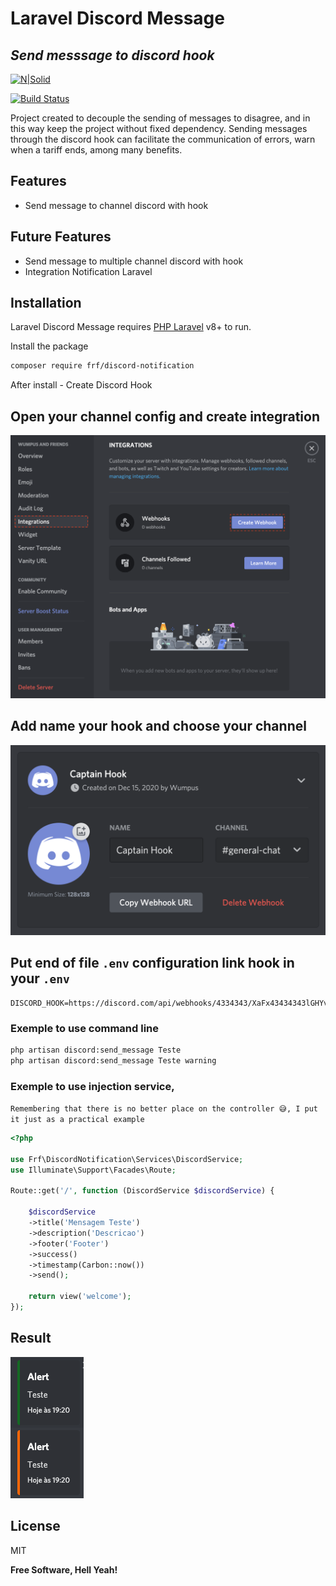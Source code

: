 # Laravel Discord Message
## _Send messsage to discord hook_

[![N|Solid](https://cldup.com/dTxpPi9lDf.thumb.png)](https://nodesource.com/products/nsolid)

[![Build Status](https://travis-ci.org/joemccann/dillinger.svg?branch=master)](https://travis-ci.org/joemccann/dillinger)

Project created to decouple the sending of messages to disagree, and in this way keep the project without fixed dependency.
Sending messages through the discord hook can facilitate the communication of errors, warn when a tariff ends, among many benefits.


## Features

- Send message to channel discord with hook

## Future Features

- Send message to multiple channel discord with hook
- Integration Notification Laravel

## Installation

Laravel Discord Message requires [PHP Laravel](https://laravel.com) v8+ to run.

Install the package

```sh
composer require frf/discord-notification
```

After install - Create Discord Hook
## Open your channel config and create integration
![App Screenshot](https://github.com/frf/images-apps/blob/main/discord-message/integration.png?raw=true)
## Add name your hook and choose your channel
![App Screenshot](https://github.com/frf/images-apps/blob/main/discord-message/generate.png?raw=true)
## Put end of file ```.env``` configuration link hook in your ```.env```
```enverioment
DISCORD_HOOK=https://discord.com/api/webhooks/4334343/XaFx43434343lGHYvQHoQO0ykhGRibx3w
```

### Exemple to use command line
```sh
php artisan discord:send_message Teste
php artisan discord:send_message Teste warning
```
### Exemple to use injection service,
``Remembering that there is no better place on the controller 😅, I put it just as a practical example``

```php
<?php

use Frf\DiscordNotification\Services\DiscordService;
use Illuminate\Support\Facades\Route;

Route::get('/', function (DiscordService $discordService) {

    $discordService
    ->title('Mensagem Teste')
    ->description('Descricao')
    ->footer('Footer')
    ->success()
    ->timestamp(Carbon::now())
    ->send();

    return view('welcome');
});
```

## Result

![App Screenshot](https://github.com/frf/images-apps/blob/main/discord-message/message.png?raw=true)

## License

MIT

**Free Software, Hell Yeah!**

[//]: # (These are reference links used in the body of this note and get stripped out when the markdown processor does its job. There is no need to format nicely because it shouldn't be seen. Thanks SO - http://stackoverflow.com/questions/4823468/store-comments-in-markdown-syntax)

[laravel]: <https://getcomposer.org/>
[laravel]: <https://laravel.com/>
[dill]: <https://github.com/joemccann/dillinger>
[git-repo-url]: <https://github.com/joemccann/dillinger.git>
[john gruber]: <http://daringfireball.net>
[df1]: <http://daringfireball.net/projects/markdown/>
[markdown-it]: <https://github.com/markdown-it/markdown-it>
[Ace Editor]: <http://ace.ajax.org>
[node.js]: <http://nodejs.org>
[Twitter Bootstrap]: <http://twitter.github.com/bootstrap/>
[jQuery]: <http://jquery.com>
[@tjholowaychuk]: <http://twitter.com/tjholowaychuk>
[express]: <http://expressjs.com>
[AngularJS]: <http://angularjs.org>
[Gulp]: <http://gulpjs.com>

[PlDb]: <https://github.com/joemccann/dillinger/tree/master/plugins/dropbox/README.md>
[PlGh]: <https://github.com/joemccann/dillinger/tree/master/plugins/github/README.md>
[PlGd]: <https://github.com/joemccann/dillinger/tree/master/plugins/googledrive/README.md>
[PlOd]: <https://github.com/joemccann/dillinger/tree/master/plugins/onedrive/README.md>
[PlMe]: <https://github.com/joemccann/dillinger/tree/master/plugins/medium/README.md>
[PlGa]: <https://github.com/RahulHP/dillinger/blob/master/plugins/googleanalytics/README.md>

